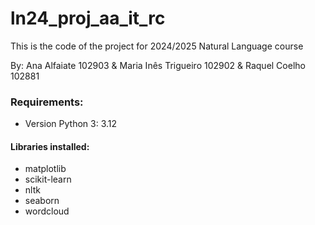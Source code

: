 # ln24_proj_aa_it_rc

This is the code of the project for 2024/2025 Natural Language course 

By: Ana Alfaiate 102903 & Maria Inês Trigueiro 102902 & Raquel Coelho 102881

### Requirements:

* Version Python 3: 3.12

#### Libraries installed:
* matplotlib
* scikit-learn
* nltk
* seaborn
* wordcloud
